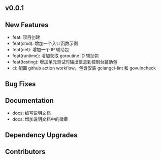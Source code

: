 ## v0.0.1

## New Features

- feat: 项目创建
- feat(cmd): 增加一个入口函数示例
- feat(net): 增加一个 IP 辅助包
- feat(runtime): 增加获取 goroutine ID 辅助包
- feat(testing): 增加单元测试时输出信息到控制台辅助包
- ci: 配置 github action workflow，包含安装 golangci-lint 和 govulncheck

## Bug Fixes

## Documentation

- docs: 编写说明文档
- docs: 增加说明文档中的徽章

## Dependency Upgrades

## Contributors

